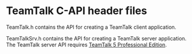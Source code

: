 # TeamTalk C-API header files

TeamTalk.h contains the API for creating a TeamTalk client application.

TeamTalkSrv.h contains the API for creating a TeamTalk server application. The TeamTalk server API requires [TeamTalk 5 Professional Edition](http://bearware.dk/?page_id=419).
